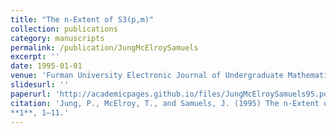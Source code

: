 ```yaml
---
title: "The n-Extent of S3(p,m)"
collection: publications
category: manuscripts
permalink: /publication/JungMcElroySamuels
excerpt: ''
date: 1995-01-01
venue: 'Furman University Electronic Journal of Undergraduate Mathematics'
slidesurl: ''
paperurl: 'http://academicpages.github.io/files/JungMcElroySamuels95.pdf'
citation: 'Jung, P., McElroy, T., and Samuels, J. (1995) The n-Extent of S3(p, m). *Furman University Electronic Journal of Undergraduate Mathematics*.
**1**, 1–11.'
---
```


